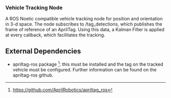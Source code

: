### Vehicle Tracking Node
A ROS Noetic compatible vehicle tracking node for position and orientation in 3-d space. The node subscribes to /tag_detections, which publishes the frame of reference of an AprilTag. Using this data, a Kalman Filter is applied at every callback, which facilitates the tracking. 

## External Dependencies
+ apriltag-ros package [^1]: this must be installed and the tag on the tracked vehicle must be configured. Further information can be found on the apriltag-ros github.


[^1]: https://github.com/AprilRobotics/apriltag_ros
